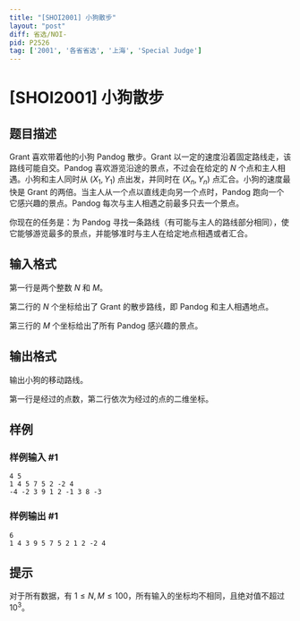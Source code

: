 ```yaml
---
title: "[SHOI2001] 小狗散步"
layout: "post"
diff: 省选/NOI-
pid: P2526
tag: ['2001', '各省省选', '上海', 'Special Judge']
---
```

# [SHOI2001] 小狗散步
## 题目描述

Grant 喜欢带着他的小狗 Pandog 散步。Grant 以一定的速度沿着固定路线走，该路线可能自交。Pandog 喜欢游览沿途的景点，不过会在给定的  $N$ 个点和主人相遇。小狗和主人同时从  $(X_1,Y_1)$ 点出发，并同时在  $(X_n,Y_n)$ 点汇合。小狗的速度最快是 Grant 的两倍。当主人从一个点以直线走向另一个点时，Pandog 跑向一个它感兴趣的景点。Pandog 每次与主人相遇之前最多只去一个景点。

你现在的任务是：为 Pandog 寻找一条路线（有可能与主人的路线部分相同），使它能够游览最多的景点，并能够准时与主人在给定地点相遇或者汇合。
## 输入格式

第一行是两个整数  $N$ 和  $M$。

第二行的  $N$ 个坐标给出了 Grant 的散步路线，即 Pandog 和主人相遇地点。

第三行的  $M$ 个坐标给出了所有 Pandog 感兴趣的景点。
## 输出格式

输出小狗的移动路线。

第一行是经过的点数，第二行依次为经过的点的二维坐标。
## 样例

### 样例输入 #1
```
4 5
1 4 5 7 5 2 -2 4
-4 -2 3 9 1 2 -1 3 8 -3

```
### 样例输出 #1
```
6
1 4 3 9 5 7 5 2 1 2 -2 4
```
## 提示

对于所有数据，有  $1\le N,M\le 100$，所有输入的坐标均不相同，且绝对值不超过  $10^3$。
